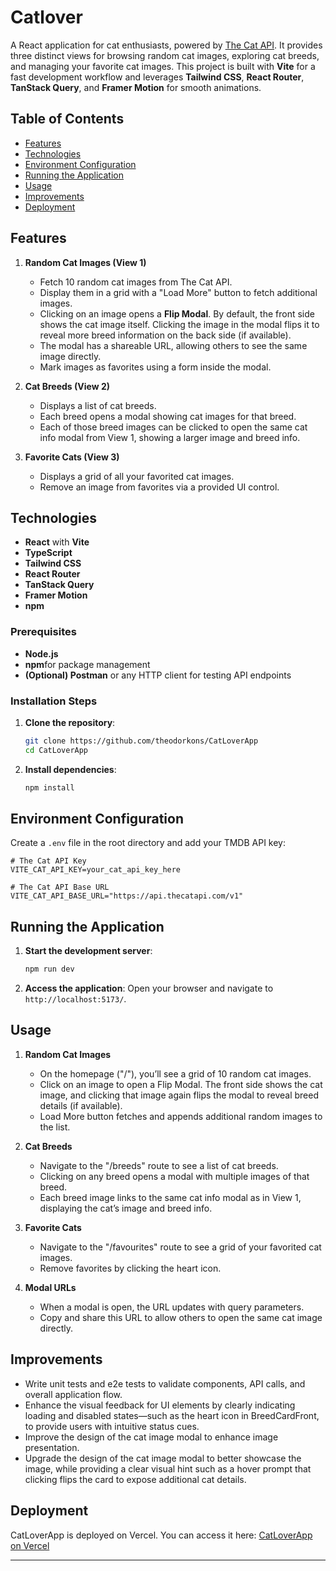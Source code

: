 # Catlover

A React application for cat enthusiasts, powered by [The Cat API](https://developers.thecatapi.com/). It provides three distinct views for browsing random cat images, exploring cat breeds, and managing your favorite cat images. This project is built with **Vite** for a fast development workflow and leverages **Tailwind CSS**, **React Router**, **TanStack Query**, and **Framer Motion** for smooth animations.

## Table of Contents

- [Features](#features)
- [Technologies](#technologies)
- [Environment Configuration](#environment-configuration)
- [Running the Application](#running-the-application)
- [Usage](#usage)
- [Improvements](#Improvements)
- [Deployment](#deployment)

## Features

1. **Random Cat Images (View 1)**

   - Fetch 10 random cat images from The Cat API.
   - Display them in a grid with a "Load More" button to fetch additional images.
   - Clicking on an image opens a **Flip Modal**. By default, the front side shows the cat image itself. Clicking the image in the modal flips it to reveal more breed information on the back side (if available).
   - The modal has a shareable URL, allowing others to see the same image directly.
   - Mark images as favorites using a form inside the modal.

2. **Cat Breeds (View 2)**

   - Displays a list of cat breeds.
   - Each breed opens a modal showing cat images for that breed.
   - Each of those breed images can be clicked to open the same cat info modal from View 1, showing a larger image and breed info.

3. **Favorite Cats (View 3)**

   - Displays a grid of all your favorited cat images.
   - Remove an image from favorites via a provided UI control.

## Technologies

- **React** with **Vite**
- **TypeScript**
- **Tailwind CSS**
- **React Router**
- **TanStack Query**
- **Framer Motion**
- **npm**

### Prerequisites

- **Node.js**
- **npm**for package management
- **(Optional) Postman** or any HTTP client for testing API endpoints

### Installation Steps

1. **Clone the repository**:

   ```bash
   git clone https://github.com/theodorkons/CatLoverApp
   cd CatLoverApp
   ```

2. **Install dependencies**:

   ```bash
   npm install
   ```

## Environment Configuration

Create a `.env` file in the root directory and add your TMDB API key:

```plaintext
# The Cat API Key
VITE_CAT_API_KEY=your_cat_api_key_here

# The Cat API Base URL
VITE_CAT_API_BASE_URL="https://api.thecatapi.com/v1"
```

## Running the Application

1. **Start the development server**:

   ```bash
   npm run dev
   ```

2. **Access the application**: Open your browser and navigate to `http://localhost:5173/`.

## Usage

1. **Random Cat Images**

   - On the homepage ("/"), you’ll see a grid of 10 random cat images.
   - Click on an image to open a Flip Modal. The front side shows the cat image, and clicking that image again flips the modal to reveal breed details (if available).
   - Load More button fetches and appends additional random images to the list.

2. **Cat Breeds**

   - Navigate to the "/breeds" route to see a list of cat breeds.
   - Clicking on any breed opens a modal with multiple images of that breed.
   - Each breed image links to the same cat info modal as in View 1, displaying the cat’s image and breed info.

3. **Favorite Cats**

   - Navigate to the "/favourites" route to see a grid of your favorited cat images.
   - Remove favorites by clicking the heart icon.

4. **Modal URLs**

   - When a modal is open, the URL updates with query parameters.
   - Copy and share this URL to allow others to open the same cat image directly.

## Improvements

   - Write unit tests and e2e tests to validate components, API calls, and overall application flow.
   -  Enhance the visual feedback for UI elements by clearly indicating loading and disabled states—such as the heart icon in BreedCardFront, to provide users with intuitive status cues.
   - Improve the design of the cat image modal to enhance image presentation.
   - Upgrade the design of the cat image modal to better showcase the image, while providing a clear visual hint such as a hover prompt that clicking flips the card to expose additional cat details.

## Deployment

CatLoverApp is deployed on Vercel. You can access it here:
[CatLoverApp on Vercel](https://cat-lover-app-nine.vercel.app/)

---
